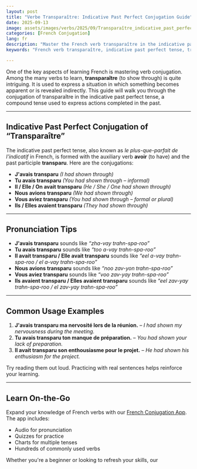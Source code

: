 ```yaml
---
layout: post
title: "Verbe Transparaître: Indicative Past Perfect Conjugation Guide"
date: 2025-09-13
image: assets/images/verbs/2025/09/Transparaître_indicative_past_perfect.webp
categories: [French Conjugation]
lang: fr
description: "Master the French verb transparaître in the indicative past perfect. A simple guide for beginners learning French conjugation."
keywords: "French verb transparaître, indicative past perfect tense, transparaître conjugation, French grammar for beginners, learn French, French verbs for beginners, essential French verbs"

--- 
```


One of the key aspects of learning French is mastering verb conjugation. Among the many verbs to learn, **transparaître** (to show through) is quite intriguing. It is used to express a situation in which something becomes apparent or is revealed indirectly. This guide will walk you through the conjugation of transparaître in the indicative past perfect tense, a compound tense used to express actions completed in the past.

---

## Indicative Past Perfect Conjugation of “Transparaître”

The indicative past perfect tense, also known as *le plus-que-parfait de l'indicatif* in French, is formed with the auxiliary verb **avoir** (to have) and the past participle **transparu**. Here are the conjugations:

- **J'avais transparu** *(I had shown through)*  
- **Tu avais transparu** *(You had shown through – informal)*  
- **Il / Elle / On avait transparu** *(He / She / One had shown through)*  
- **Nous avions transparu** *(We had shown through)*  
- **Vous aviez transparu** *(You had shown through – formal or plural)*  
- **Ils / Elles avaient transparu** *(They had shown through)* 

---

## Pronunciation Tips

- **J'avais transparu** sounds like *“zha-vay trahn-spa-roo”*  
- **Tu avais transparu** sounds like *“too a-vay trahn-spa-roo”*  
- **Il avait transparu / Elle avait transparu** sounds like *“eel a-vay trahn-spa-roo / el a-vay trahn-spa-roo”*  
- **Nous avions transparu** sounds like *“noo zav-yon trahn-spa-roo”*  
- **Vous aviez transparu** sounds like *“voo zav-yay trahn-spa-roo”*  
- **Ils avaient transparu / Elles avaient transparu** sounds like *“eel zav-yay trahn-spa-roo / el zav-yay trahn-spa-roo”*

---

## Common Usage Examples

1. **J'avais transparu ma nervosité lors de la réunion.** – *I had shown my nervousness during the meeting.*  
2. **Tu avais transparu ton manque de préparation.** – *You had shown your lack of preparation.*  
3. **Il avait transparu son enthousiasme pour le projet.** – *He had shown his enthusiasm for the project.*  

Try reading them out loud. Practicing with real sentences helps reinforce your learning.

---

## Learn On-the-Go

Expand your knowledge of French verbs with our [French Conjugation App]({{site.appStore.url}}). The app includes:

- Audio for pronunciation
- Quizzes for practice
- Charts for multiple tenses
- Hundreds of commonly used verbs

Whether you're a beginner or looking to refresh your skills, our